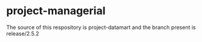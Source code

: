 # project-managerial

The source of this respository is project-datamart and the branch present is release/2.5.2

